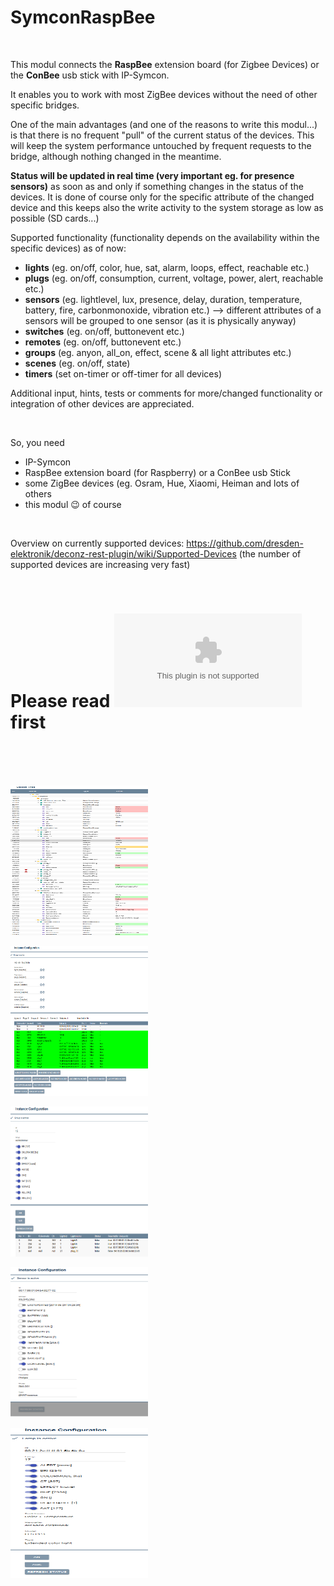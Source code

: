 # SymconRaspBee
<br>

This modul connects the **RaspBee** extension board (for Zigbee Devices) or the **ConBee** usb stick with IP-Symcon.

It enables you to work with most ZigBee devices without the need of other specific bridges. 

One of the main advantages (and one of the reasons to write this modul...) is that there is no frequent "pull" of the current status of the devices. 
This will keep the system performance untouched by frequent requests to the bridge, although nothing changed in the meantime. 

**Status will be updated in real time (very important eg. for presence sensors)** as soon as and only if something changes in the status of the devices. 
It is done of course only for the specific attribute of the changed device and this keeps also the write activity to the system storage as low as possible (SD cards...)

Supported functionality (functionality depends on the availability within the specific devices) as of now:

- **lights** (eg. on/off, color, hue, sat, alarm, loops, effect, reachable etc.)
- **plugs** (eg. on/off, consumption, current, voltage, power, alert, reachable etc.)
- **sensors** (eg. lightlevel, lux, presence, delay, duration, temperature, battery, fire, carbonmonoxide, vibration etc.)
    --> different attributes of a sensors will be grouped to one sensor (as it is physically anyway)
- **switches** (eg. on/off, buttonevent etc.)
- **remotes** (eg. on/off, buttonevent etc.)
- **groups** (eg. anyon, all_on, effect, scene & all light attributes etc.)
- **scenes** (eg. on/off, state)
- **timers** (set on-timer or off-timer for all devices)

Additional input, hints, tests or comments for more/changed functionality or integration of other devices are appreciated.

<br>

So, you need
- IP-Symcon
- RaspBee extension board (for Raspberry) or a ConBee usb Stick
- some ZigBee devices (eg. Osram, Hue, Xiaomi, Heiman and lots of others
- this modul :wink: of course

<br>

Overview on currently supported devices: https://github.com/dresden-elektronik/deconz-rest-plugin/wiki/Supported-Devices
(the number of supported devices are increasing very fast) 

<br>

# Please read ![the Documentation](https://github.com/dghh/raspbee/edit/master/RaspBee.docx) first


<br>

<br>
<br>

<p>
    <img src="object_tree.png" width="220" height="240" />
</p>
<p>
    <img src="configurator.png" width="220" height="240" />
</p>
<p>
    <img src="group_instance.png" width="220" height="240" />
</p>
<p>
    <img src="sensor_instance.png" width="220" height="240" />
</p>
<p>
    <img src="light_instance.png" width="220" height="240" />
</p>
